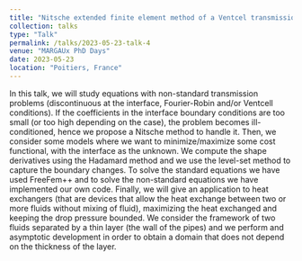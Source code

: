 ```yaml
---
title: "Nitsche extended finite element method of a Ventcel transmission problem with discontinuities at the interface "
collection: talks
type: "Talk"
permalink: /talks/2023-05-23-talk-4
venue: "MARGAUx PhD Days"
date: 2023-05-23
location: "Poitiers, France"
---
```


In this talk, we will study equations with non-standard transmission problems (discontinuous at the interface, Fourier-Robin and/or Ventcell conditions).
If the coefficients in the interface boundary conditions are too small (or too high depending on the case), the problem becomes ill-conditioned, hence we propose a Nitsche method to handle it. Then, we consider some models where we want to minimize/maximize some cost functional, with the interface as the unknown. 
We compute the shape derivatives using the Hadamard method and we use the level-set method to capture the boundary changes. To solve the standard equations we have used FreeFem++ and to solve the non-standard equations we have implemented our own code. Finally, we will give an application to heat exchangers (that are devices that allow the heat exchange between two or more fluids without mixing of fluid), maximizing the heat exchanged and keeping the drop pressure bounded. We consider the framework of two fluids separated by a thin layer (the wall of the pipes) and we perform and asymptotic development in order to obtain a domain that does not depend on the thickness of the layer.
